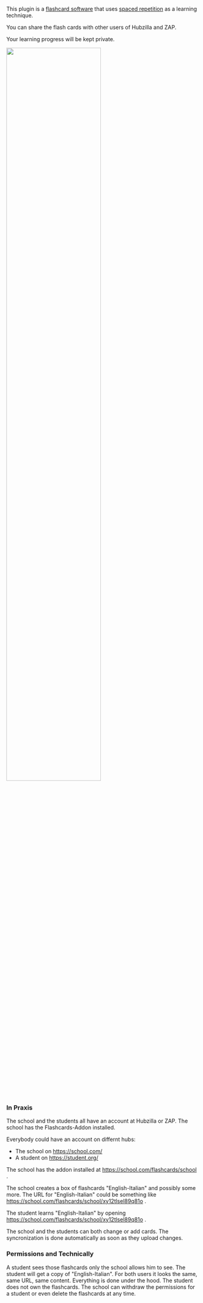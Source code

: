 This plugin is a [flashcard software](https://en.wikipedia.org/wiki/List_of_flashcard_software) that uses [spaced repetition](https://en.wikipedia.org/wiki/Spaced_repetition) as a learning technique.

You can share the flash cards with other users of Hubzilla and ZAP.

Your learning progress will be kept private.

<img src="/addon/flashcards/view/img/leitner-system.png" align="center" width="70%">

### In Praxis

The school and the students all have an account at Hubzilla or ZAP. The school has the Flashcards-Addon installed.

Everybody could have an account on differnt hubs:

- The school on https://school.com/
- A student on https://student.org/

The school has the addon installed at https://school.com/flashcards/school .

The school creates a box of flashcards "English-Italian" and possibly some more. The URL for "English-Italian" could be something like https://school.com/flashcards/school/xy12tlsel89q81o .

The student learns "English-Italian" by opening https://school.com/flashcards/school/xy12tlsel89q81o .

The school and the students can both change or add cards. The syncronization is done automatically as soon as they upload changes.

### Permissions and Technically

A student sees those flashcards only the school allows him to see. The student will get a copy of "English-Italian". For both users it looks the same, same URL, same content. Everything is done under the hood. The student does not own the flashcards. The school can withdraw the permissions for a student or even delete the flashcards at any time.


